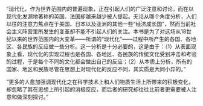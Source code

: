 “现代化，作为世界范围内的普遍现象，正在引起人们的广泛注意和讨论，而在以现代化发源地著称的英国、法国却越来越少被人提起。无论从哪个角度分析，人们以往的注意力焦点在于美国、日本以及亚洲的其他一些“经济成长国”，然而当前社会主义阵营里所发生的变革却不能不引起人们的关注。本书是为了对这场从18世纪以来的世界范围内的大变革——所谓的“现代化”——过程中所产生的各国、各地区、各民族的反应做一些分析。这一分析是十分必要的，这是由于：（1）从表面现象上看，现代化的实现过程也是各国、各地区、各民族的传统文化受到冲击和考验的过程，于是每个不同的文化都会做出自己的反应；（2）从本质上分析，所有的国家、地区和民族尽管在思想上对现代化的反应不同，其实质是大同小异的。”

“更多的人愈加强调现代化之在科学技术上和人们物质生活上所带来的积极变化，却忽略了其在思想上所引起的消极反应，而后者的研究却往往比前者更需要被人注意和做深刻探讨。”

